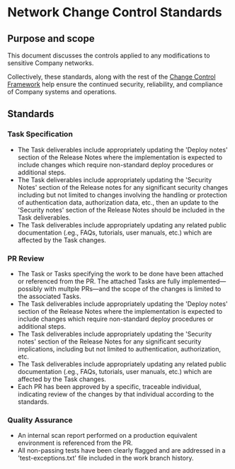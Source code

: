 # Network Change Control Standards

## Purpose and scope

This document discusses the controls applied to any modifications to sensitive Company networks.


Collectively, these standards, along with the rest of the [Change Control Framework](../../change_control/Change%20Control%20Framework.md) help ensure the continued security, reliability, and compliance of Company systems and operations.



## Standards

### Task Specification

* The Task deliverables include appropriately updating the 'Deploy notes' section of the Release Notes where the implementation is expected to include changes which require non-standard deploy procedures or additional steps.
* The Task deliverables include appropriately updating the 'Security Notes' section of the Release notes for any significant security changes including but not limited to changes involving the handling or protection of authentication data, authorization data, etc., then an update to the 'Security notes' section of the Release Notes should be included in the Task deliverables.
* The Task deliverables include appropriately updating any related public documentation (.eg., FAQs, tutorials, user manuals, etc.) which are affected by the Task changes.

### PR Review

* The Task or Tasks specifying the work to be done have been attached or referenced from the PR. The attached Tasks are fully implemented—possibly with multple PRs—and the scope of the changes is limited to the associated Tasks.
* The Task deliverables include appropriately updating the 'Deploy notes' section of the Release Notes where the implementation is expected to include changes which require non-standard deploy procedures or additional steps.
* The Task deliverables include appropriately updating the 'Security notes' section of the Release Notes for any significant security implications, including but not limited to authentication, authorization, etc.
* The Task deliverables include appropriately updating any related public documentation (.eg., FAQs, tutorials, user manuals, etc.) which are affected by the Task changes.
* Each PR has been approved by a specific, traceable individual, indicating review of the changes by that individual according to the standards.

### Quality Assurance

* An internal scan report performed on a production equivalent environment is referenced from the PR.
* All non-passing tests have been clearly flagged and are addressed in a 'test-exceptions.txt' file included in the work branch history.
